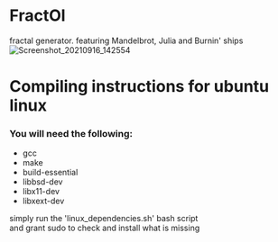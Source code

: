 # FractOl
fractal generator. featuring Mandelbrot, Julia and Burnin' ships
![Screenshot_20210916_142554](https://user-images.githubusercontent.com/77735052/133878105-687a1b5b-afe5-44a6-ad84-82fbe233b7e4.png)
# Compiling instructions for ubuntu linux
### You will need the following:
<p>
<ul>
	<li> gcc </li>
	<li> make </li>
	<li> build-essential </li>
	<li> libbsd-dev </li>
	<li> libx11-dev </li>
	<li> libxext-dev</li>
</ul>
</p>
<p>
simply run the 'linux_dependencies.sh' bash script<br>
and grant sudo to check and install what is missing
</p>
